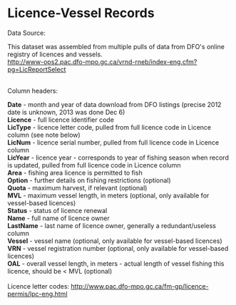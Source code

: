 Licence-Vessel Records
========

Data Source:<br>

This dataset was assembled from multiple pulls of data from DFO's online registry of licences and vessels.<br>
http://www-ops2.pac.dfo-mpo.gc.ca/vrnd-rneb/index-eng.cfm?pg=LicReportSelect
<br>
<br>

Column headers:<br>

<b>Date</b> - month and year of data download from DFO listings (precise 2012 date is unknown, 2013 was done Dec 6)<br>
<b>Licence</b> - full licence identifier code<br>
<b>LicType</b> - licence letter code, pulled from full licence code in Licence column (see note below)<br>
<b>LicNum</b> - licence serial number, pulled from full licence code in Licence column<br>
<b>LicYear</b> - licence year - corresponds to year of fishing season when record is updated, pulled from full licence code in Licence column<br>
<b>Area</b> - fishing area licence is permitted to fish<br>
<b>Option</b> - further details on fishing restrictions (optional)<br>
<b>Quota</b> - maximum harvest, if relevant (optional)<br>
<b>MVL</b> - maximum vessel length, in meters (optional, only available for vessel-based licences)<br>
<b>Status</b> - status of licence renewal<br>
<b>Name</b> - full name of licence owner<br>
<b>LastName</b> - last name of licence owner, generally a redundant/useless column<br>
<b>Vessel</b> - vessel name (optional, only available for vessel-based licences)<br>
<b>VRN</b> - vessel registration number (optional, only available for vessel-based licences)<br>
<b>OAL</b> - overall vessel length, in meters - actual length of vessel fishing this licence, should be < MVL (optional)<br>
<br>
Licence letter codes: http://www.pac.dfo-mpo.gc.ca/fm-gp/licence-permis/lpc-eng.html

